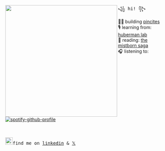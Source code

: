   <img align="left" width="350" src="https://github.com/15MariamS/15MariamS/assets/81782111/641195d5-630a-4cba-aed4-644bd6b374bc"> <samp> ꧁ hi! ꧂<br>

  👩‍💻 building [pincites](https://pincites.com/) <br> 
  🎙️ learning from: [huberman lab](https://hubermanlab.com/nutrients-for-brain-health-and-performance/) <br>
  📖 reading: [the mistborn saga](https://www.goodreads.com/series/40910-the-mistborn-saga) <br> 
  🎧 listening to: <br> </samp>
[![spotify-github-profile](https://spotify-github-profile.kittinanx.com/api/view?uid=1255006549&cover_image=true&theme=natemoo-re&show_offline=false&background_color=001547&interchange=false&bar_color=53b14f&bar_color_cover=false)](https://github.com/kittinan/spotify-github-profile)

<br><br>
<samp><img src="https://blog.waalaxy.com/wp-content/uploads/2021/01/LinkedIn-Symbole.png" width="23">find me on [linkedin](https://www.linkedin.com/in/ms-/) & [𝕏](https://twitter.com/mariamsulakian)

